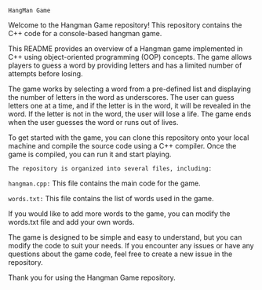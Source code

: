 `HangMan Game`

Welcome to the Hangman Game repository! This repository contains the C++ code for a console-based hangman game.

This README provides an overview of a Hangman game implemented in C++ using object-oriented programming (OOP) concepts. The game allows players to guess a word by providing letters and has a limited number of attempts before losing.

The game works by selecting a word from a pre-defined list and displaying the number of letters in the word as underscores. The user can guess letters one at a time, and if the letter is in the word, it will be revealed in the word. If the letter is not in the word, the user will lose a life. The game ends when the user guesses the word or runs out of lives.

To get started with the game, you can clone this repository onto your local machine and compile the source code using a C++ compiler. Once the game is compiled, you can run it and start playing.

`The repository is organized into several files, including:`

`hangman.cpp:` This file contains the main code for the game.

`words.txt:` This file contains the list of words used in the game.

If you would like to add more words to the game, you can modify the words.txt file and add your own words.

The game is designed to be simple and easy to understand, but you can modify the code to suit your needs. If you encounter any issues or have any questions about the game code, feel free to create a new issue in the repository.

Thank you for using the Hangman Game repository.
